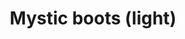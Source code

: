 ---
layout: item
title: Mystic boots (light)
item-id: 4117
datatable: true
id: 4117
name: "Mystic boots (light)"
members: true
lowalch: 4000
highalch: 6000
examine: "Bright magical boots."
monsters:
  - id: 419
    name: "Cockatrice"
    members: true
    combat_level: 37
    wiki_url: "https://oldschool.runescape.wiki/w/Cockatrice"
    drops:
      - quantity: "1"
        rarity: 0.001953125
        drop_requirements: null
  - id: 7393
    name: "Cockathrice"
    members: true
    combat_level: 89
    wiki_url: "https://oldschool.runescape.wiki/w/Cockathrice"
    drops:
      - quantity: "1"
        rarity: 0.001953125
        drop_requirements: null
---